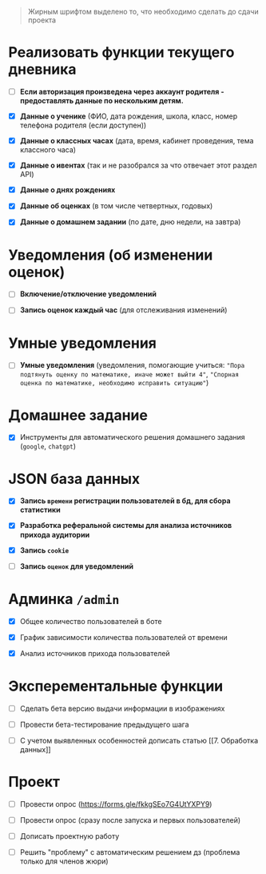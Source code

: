 > Жирным шрифтом выделено то, что необходимо сделать до сдачи проекта

# Реализовать функции текущего дневника

- [ ] **Если авторизация произведена через аккаунт родителя - предоставлять данные по нескольким детям.**

- [x] **Данные о ученике** (ФИО, дата рождения, школа, класс, номер телефона родителя (если доступен))

- [x] **Данные о классных часах** (дата, время, кабинет проведения, тема классного часа)

- [x] **Данные о ивентах** (так и не разобрался за что отвечает этот раздел API)

- [x] **Данные о днях рождениях**

- [x] **Данные об оценках** (в том числе четвертных, годовых)

- [x] **Данные о домашнем задании** (по дате, дню недели, на завтра)

# Уведомления (об изменении оценок)

- [ ] **Включение/отключение уведомлений**

- [ ] **Запись оценок каждый час** (для отслеживания изменений)

# Умные уведомления
	
- [ ] **Умные уведомления** (уведомления, помогающие учиться: `"Пора подтянуть оценку по математике, иначе может выйти 4"`, `"Спорная оценка по математике, необходимо исправить ситуацию"`)

# Домашнее задание

- [x] Инструменты для автоматического решения домашнего задания (`google`, `chatgpt`)
	
# JSON база данных

- [x] **Запись `времени` регистрации пользователей в бд, для сбора статистики**

- [x] **Разработка реферальной системы для анализа источников прихода аудитории**

- [x] **Запись `cookie`**

- [ ] **Запись `оценок` для уведомлений**


# Админка `/admin`

- [x] Общее количество пользователей в боте

- [x] График зависимости количества пользователей от времени

- [x] Анализ источников прихода пользователей

# Эксперементальные функции

- [ ] Сделать бета версию выдачи информации в изображениях 

- [ ] Провести бета-тестирование предыдущего шага

- [ ] С учетом выявленных особенностей дописать статью [[7. Обработка данных]]

# Проект

- [ ] Провести опрос (https://forms.gle/fkkgSEo7G4UtYXPY9)

- [ ] Провести опрос (сразу после запуска и первых пользователей)

- [ ] Дописать проектную работу

- [ ] Решить "проблему" с автоматическим решением дз (проблема только для членов жюри)